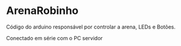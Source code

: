 # ArenaRobinho

Código do arduino responsável por controlar a arena, LEDs e Botões.

Conectado em série com o PC servidor
